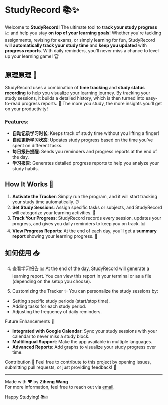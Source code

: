 # StudyRecord 📚✨

Welcome to **StudyRecord**! The ultimate tool to **track your study progress** 📈 and help you stay **on top of your learning goals**! Whether you're tackling assignments, revising for exams, or simply learning for fun, StudyRecord will **automatically track your study time** and **keep you updated** with **progress reports**. With daily reminders, you’ll never miss a chance to level up your learning game! 🏆

## 原理原理 🧠
StudyRecord uses a combination of **time tracking** and **study status recording** to help you visualize your learning journey. By tracking your study sessions, it builds a detailed history, which is then turned into easy-to-read progress reports. 🎯 The more you study, the more insights you'll get on your productivity!

### Features:
- **自动记录学习时长**: Keeps track of study time without you lifting a finger!
- **自动更新学习状态**: Updates study progress based on the time you’ve spent on different tasks.
- **每日报告提醒**: Sends you reminders and progress reports at the end of the day.
- **学习报告**: Generates detailed progress reports to help you analyze your study habits.

## How It Works 🧐

1. **Activate the Tracker**: Simply run the program, and it will start tracking your study time automatically. ⏰
2. **Set Study Sessions**: Assign specific tasks or subjects, and StudyRecord will categorize your learning activities. 📅
3. **Track Your Progress**: StudyRecord records every session, updates your progress, and gives you daily reminders to keep you on track. 📊
4. **View Progress Reports**: At the end of each day, you’ll get a **summary report** showing your learning progress. 🎉

## 如何使用 📥

4. 查看学习报告 📊
At the end of the day, StudyRecord will generate a learning report. You can view this report in your terminal or as a file (depending on the setup you choose).

5. Customizing the Tracker ✨
You can personalize the study sessions by:
- Setting specific study periods (start/stop time).
- Adding tasks for each study period.
- Adjusting the frequency of daily reminders.


Future Enhancements 🚀
- **Integrated with Google Calendar**: Sync your study sessions with your calendar to never miss a study block.
- **Multilingual Support**: Make the app available in multiple languages.
- **Advanced Reports**: Add graphs to visualize your study progress over time.

Contribution 🤝
Feel free to contribute to this project by opening issues, submitting pull requests, or just providing feedback! 🚀

---

Made with ❤️ by **Ziheng Wang**  
For more information, feel free to reach out via [email](mailto:zhwang@nuist.edu.cn).

Happy Studying! 📚🔥
